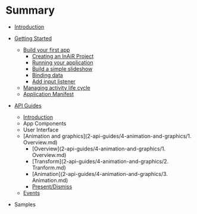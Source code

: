 # Summary

* [Introduction](README.md)

* [Getting Started](1-getting-started/README.md)
   * [Build your first app](1-getting-started/1-build-your-first-app/README.md)
       * [Creating an InAiR Project](1-getting-started/1-build-your-first-app/1-creating-an-inair-project.md)
       * [Running your application](1-getting-started/1-build-your-first-app/2-running-your-application.md)
       * [Build a simple slideshow](1-getting-started/1-build-your-first-app/3-build-a-simple-slideshow.md)
       * [Binding data](1-getting-started/1-build-your-first-app/4-binding-data.md)
       * [Add input listener](1-getting-started/1-build-your-first-app/5-add-input-listener.md)
   * [Managing activity life cycle](1-getting-started/2-managing-activity-lifecycle.md)
   * [Application Manifest](1-getting-started/3-application-manifest.md)


* [API Guides](2-api-guides/1-introduction/README.md)
    * [Introduction](2-api-guides/1-introduction/README.md)
    * App Components
    * User Interface
    * [Animation and graphics](2-api-guides/4-animation-and-graphics/1. Overview.md)
        * [Overview](2-api-guides/4-animation-and-graphics/1. Overview.md)
        * [Transform](2-api-guides/4-animation-and-graphics/2. Tranform.md)
        * [Animation](2-api-guides/4-animation-and-graphics/3. Animation.md)
        * [Present/Dismiss](2-api-guides/4-animation-and-graphics/4-present-dismiss.md)
    * [Events](2-api-guides/5-events/index.md)


* Samples

